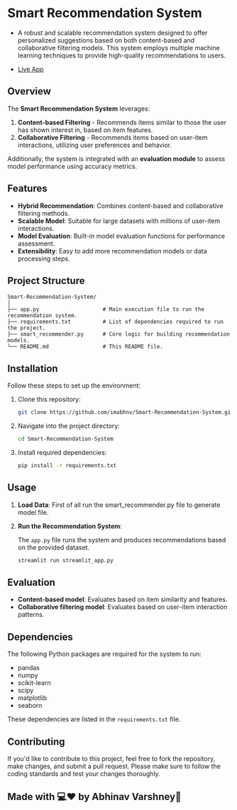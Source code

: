 
# Smart Recommendation System

- A robust and scalable recommendation system designed to offer personalized suggestions based on both content-based and collaborative filtering models. This system employs multiple machine learning techniques to provide high-quality recommendations to users. 

- [Live App](https://imabhnv-smart-recommendation-system.streamlit.app/)

## Overview

The **Smart Recommendation System** leverages:
1. **Content-based Filtering** - Recommends items similar to those the user has shown interest in, based on item features.
2. **Collaborative Filtering** - Recommends items based on user-item interactions, utilizing user preferences and behavior.

Additionally, the system is integrated with an **evaluation module** to assess model performance using accuracy metrics.

## Features

- **Hybrid Recommendation**: Combines content-based and collaborative filtering methods.
- **Scalable Model**: Suitable for large datasets with millions of user-item interactions.
- **Model Evaluation**: Built-in model evaluation functions for performance assessment.
- **Extensibility**: Easy to add more recommendation models or data processing steps.

## Project Structure

```plaintext
Smart-Recommendation-System/
│
├── app.py                    # Main execution file to run the recommendation system.
├── requirements.txt          # List of dependencies required to run the project.
├── smart_recommender.py      # Core logic for building recommendation models.
└── README.md                 # This README file.
```

## Installation

Follow these steps to set up the environment:

1. Clone this repository:

   ```bash
   git clone https://github.com/imabhnv/Smart-Recommendation-System.git
   ```

2. Navigate into the project directory:

   ```bash
   cd Smart-Recommendation-System
   ```

3. Install required dependencies:

   ```bash
   pip install -r requirements.txt
   ```

## Usage

1. **Load Data**: First of all run the smart_recommender.py file to generate model file.

2. **Run the Recommendation System**:

   The `app.py` file runs the system and produces recommendations based on the provided dataset.

   ```bash
   streamlit run streamlit_app.py
   ```

## Evaluation

- **Content-based model**: Evaluates based on item similarity and features.
- **Collaborative filtering model**: Evaluates based on user-item interaction patterns.

## Dependencies

The following Python packages are required for the system to run:

- pandas
- numpy
- scikit-learn
- scipy
- matplotlib
- seaborn

These dependencies are listed in the `requirements.txt` file.

## Contributing

If you'd like to contribute to this project, feel free to fork the repository, make changes, and submit a pull request. Please make sure to follow the coding standards and test your changes thoroughly.

## Made with 💻♥️ by Abhinav Varshney🚀
